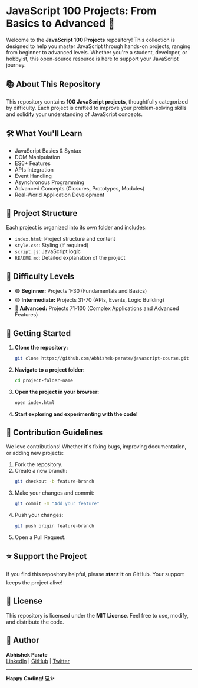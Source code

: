 # JavaScript 100 Projects: From Basics to Advanced 🚀

Welcome to the **JavaScript 100 Projects** repository! This collection is designed to help you master JavaScript through hands-on projects, ranging from beginner to advanced levels. Whether you're a student, developer, or hobbyist, this open-source resource is here to support your JavaScript journey.

## 📚 About This Repository
This repository contains **100 JavaScript projects**, thoughtfully categorized by difficulty. Each project is crafted to improve your problem-solving skills and solidify your understanding of JavaScript concepts.

## 🛠️ What You'll Learn
- JavaScript Basics & Syntax
- DOM Manipulation
- ES6+ Features
- APIs Integration
- Event Handling
- Asynchronous Programming
- Advanced Concepts (Closures, Prototypes, Modules)
- Real-World Application Development

## 📁 Project Structure
Each project is organized into its own folder and includes:
- `index.html`: Project structure and content
- `style.css`: Styling (if required)
- `script.js`: JavaScript logic
- `README.md`: Detailed explanation of the project

## 🚦 Difficulty Levels
- 🟢 **Beginner:** Projects 1-30 (Fundamentals and Basics)
- 🟡 **Intermediate:** Projects 31-70 (APIs, Events, Logic Building)
- 🔴 **Advanced:** Projects 71-100 (Complex Applications and Advanced Features)

## 🚀 Getting Started
1. **Clone the repository:**
   ```bash
   git clone https://github.com/Abhishek-parate/javascript-course.git
   ```
2. **Navigate to a project folder:**
   ```bash
   cd project-folder-name
   ```
3. **Open the project in your browser:**
   ```bash
   open index.html
   ```
4. **Start exploring and experimenting with the code!**

## 🤝 Contribution Guidelines
We love contributions! Whether it's fixing bugs, improving documentation, or adding new projects:
1. Fork the repository.
2. Create a new branch:
   ```bash
   git checkout -b feature-branch
   ```
3. Make your changes and commit:
   ```bash
   git commit -m "Add your feature"
   ```
4. Push your changes:
   ```bash
   git push origin feature-branch
   ```
5. Open a Pull Request.

## ⭐ Support the Project
If you find this repository helpful, please **star⭐ it** on GitHub. Your support keeps the project alive!

## 📜 License
This repository is licensed under the **MIT License**. Feel free to use, modify, and distribute the code.

## 👤 Author
**Abhishek Parate**  
[LinkedIn](https://www.linkedin.com/in/abhishek-parate) | [GitHub](https://github.com/Abhishek-parate) | [Twitter](https://twitter.com/abhishek_parate)

---

**Happy Coding! 💻✨**
